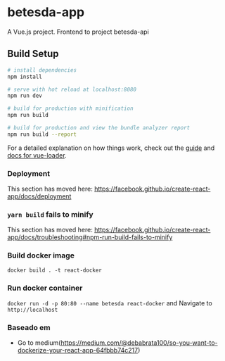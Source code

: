 # betesda-app

A Vue.js project. Frontend to project betesda-api

## Build Setup

``` bash
# install dependencies
npm install

# serve with hot reload at localhost:8080
npm run dev

# build for production with minification
npm run build

# build for production and view the bundle analyzer report
npm run build --report
```

For a detailed explanation on how things work, check out the [guide](http://vuejs-templates.github.io/webpack/) and [docs for vue-loader](http://vuejs.github.io/vue-loader).

### Deployment

This section has moved here: https://facebook.github.io/create-react-app/docs/deployment

### `yarn build` fails to minify

This section has moved here: https://facebook.github.io/create-react-app/docs/troubleshooting#npm-run-build-fails-to-minify

### Build docker image
`docker build . -t react-docker`

### Run docker container
`docker run -d -p 80:80 --name betesda react-docker` and Navigate to `http://localhost`

### Baseado em 
 * Go to medium(https://medium.com/@debabrata100/so-you-want-to-dockerize-your-react-app-64fbbb74c217)


